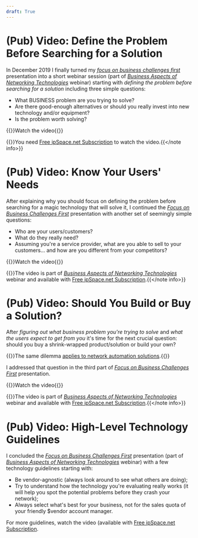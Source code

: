 ```yaml
---
draft: True
---
```

# (Pub) Video: Define the Problem Before Searching for a Solution

In December 2019 I finally turned my _[focus on business challenges first](https://blog.ipspace.net/2013/12/focus-on-your-business-not-fancy.html)_ presentation into a short webinar session (part of _[Business Aspects of Networking Technologies](https://www.ipspace.net/Business_Aspects_of_Networking_Technologies)_ webinar) starting with _defining the problem before searching for a solution_ including three simple questions:

* What BUSINESS problem are you trying to solve?
* Are there good-enough alternatives or should you really invest into new technology and/or equipment?
* Is the problem worth solving?

{{<jump>}}Watch the video{{</jump>}}

{{<note info>}}You need [Free ipSpace.net Subscription](https://www.ipspace.net/Subscription/Free) to watch the video.{{</note info>}}

# (Pub) Video: Know Your Users' Needs

After explaining why you should focus on defining the problem before searching for a magic technology that will solve it, I continued the _[Focus on Business Challenges First](https://my.ipspace.net/bin/list?id=NetBiz#BF)_ presentation with another  set of seemingly simple questions:

* Who are your users/customers?
* What do they really need?
* Assuming you're a service provider, what are you able to sell to your customers... and how are you different from your competitors?

{{<jump>}}Watch the video{{</jump>}}

{{<note info>}}The video is part of _[Business Aspects of Networking Technologies](https://www.ipspace.net/Business_Aspects_of_Networking_Technologies)_ webinar and available with [Free ipSpace.net Subscription](https://www.ipspace.net/Subscription/Free).{{</note info>}}

# (Pub) Video: Should You Build or Buy a Solution?

After _figuring out what business problem you're trying to solve_ and _what the users expect to get from you_ it's time for the next crucial question: should you buy a shrink-wrapped product/solution or build your own?

{{<note info>}}The same dilemma [applies to network automation solutions](https://my.ipspace.net/bin/list?id=NetAutSol&module=1#M1S3).{{</note>}}

I addressed that question in the third part of _[Focus on Business Challenges First](https://my.ipspace.net/bin/list?id=NetBiz#BF)_ presentation.

{{<jump>}}Watch the video{{</jump>}}

{{<note info>}}The video is part of _[Business Aspects of Networking Technologies](https://www.ipspace.net/Business_Aspects_of_Networking_Technologies)_ webinar and available with [Free ipSpace.net Subscription](https://www.ipspace.net/Subscription/Free).{{</note info>}}

# (Pub) Video: High-Level Technology Guidelines

I concluded the _[Focus on Business Challenges First](https://my.ipspace.net/bin/list?id=NetBiz#BF)_ presentation (part of _[Business Aspects of Networking Technologies](https://www.ipspace.net/Business_Aspects_of_Networking_Technologies)_ webinar) with a few technology guidelines starting with:

* Be vendor-agnostic (always look around to see what others are doing);
* Try to understand how the technology you're evaluating really works (it will help you spot the potential problems before they crash your network);
* Always select what's best for your business, not for the sales quota of your friendly $vendor account manager.

For more guidelines, watch the video (available with [Free ipSpace.net Subscription](https://www.ipspace.net/Subscription/Free).

